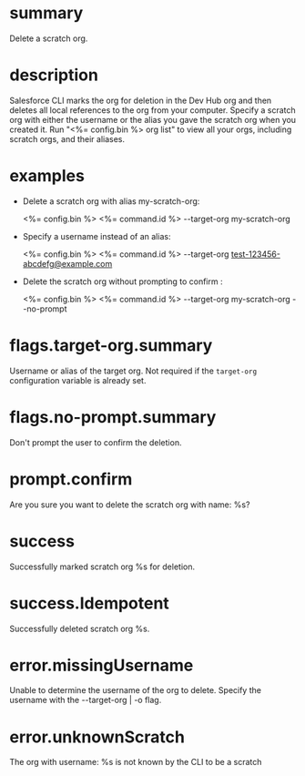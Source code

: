 # summary

Delete a scratch org.

# description

Salesforce CLI marks the org for deletion in the Dev Hub org and then deletes all local references to the org from your computer.
Specify a scratch org with either the username or the alias you gave the scratch org when you created it. Run "<%= config.bin %> org list" to view all your orgs, including scratch orgs, and their aliases.

# examples

- Delete a scratch org with alias my-scratch-org:

  <%= config.bin %> <%= command.id %> --target-org my-scratch-org

- Specify a username instead of an alias:

  <%= config.bin %> <%= command.id %> --target-org test-123456-abcdefg@example.com

- Delete the scratch org without prompting to confirm :

  <%= config.bin %> <%= command.id %> --target-org my-scratch-org --no-prompt

# flags.target-org.summary

Username or alias of the target org. Not required if the `target-org` configuration variable is already set.

# flags.no-prompt.summary

Don't prompt the user to confirm the deletion.

# prompt.confirm

Are you sure you want to delete the scratch org with name: %s?

# success

Successfully marked scratch org %s for deletion.

# success.Idempotent

Successfully deleted scratch org %s.

# error.missingUsername

Unable to determine the username of the org to delete. Specify the username with the --target-org | -o flag.

# error.unknownScratch

The org with username: %s is not known by the CLI to be a scratch
